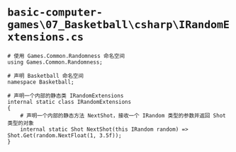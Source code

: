 # `basic-computer-games\07_Basketball\csharp\IRandomExtensions.cs`

```
# 使用 Games.Common.Randomness 命名空间
using Games.Common.Randomness;

# 声明 Basketball 命名空间
namespace Basketball;

# 声明一个内部的静态类 IRandomExtensions
internal static class IRandomExtensions
{
    # 声明一个内部的静态方法 NextShot，接收一个 IRandom 类型的参数并返回 Shot 类型的对象
    internal static Shot NextShot(this IRandom random) => Shot.Get(random.NextFloat(1, 3.5f));
}
```